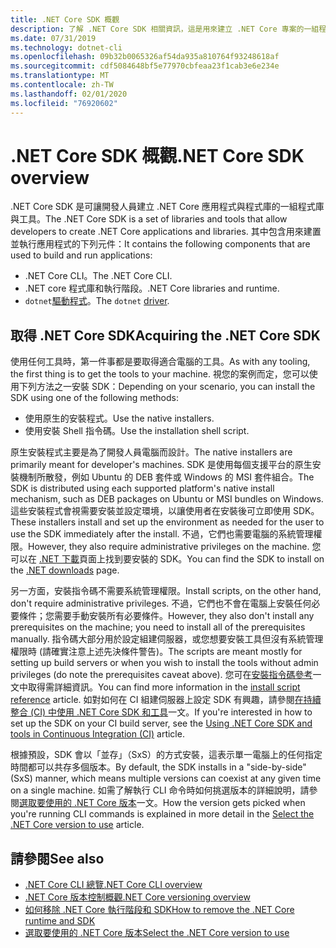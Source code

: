 ```yaml
---
title: .NET Core SDK 概觀
description: 了解 .NET Core SDK 相關資訊，這是用來建立 .NET Core 專案的一組程式庫和工具。
ms.date: 07/31/2019
ms.technology: dotnet-cli
ms.openlocfilehash: 09b32b0065326af54da935a810764f93248618af
ms.sourcegitcommit: cdf5084648bf5e77970cbfeaa23f1cab3e6e234e
ms.translationtype: MT
ms.contentlocale: zh-TW
ms.lasthandoff: 02/01/2020
ms.locfileid: "76920602"
---
```

# <a name="net-core-sdk-overview"></a><span data-ttu-id="d6451-103">.NET Core SDK 概觀</span><span class="sxs-lookup"><span data-stu-id="d6451-103">.NET Core SDK overview</span></span>

<span data-ttu-id="d6451-104">.NET Core SDK 是可讓開發人員建立 .NET Core 應用程式與程式庫的一組程式庫與工具。</span><span class="sxs-lookup"><span data-stu-id="d6451-104">The .NET Core SDK is a set of libraries and tools that allow developers to create .NET Core applications and libraries.</span></span> <span data-ttu-id="d6451-105">其中包含用來建置並執行應用程式的下列元件：</span><span class="sxs-lookup"><span data-stu-id="d6451-105">It contains the following components that are used to build and run applications:</span></span>

- <span data-ttu-id="d6451-106">.NET Core CLI。</span><span class="sxs-lookup"><span data-stu-id="d6451-106">The .NET Core CLI.</span></span>
- <span data-ttu-id="d6451-107">.NET core 程式庫和執行階段。</span><span class="sxs-lookup"><span data-stu-id="d6451-107">.NET Core libraries and runtime.</span></span>
- <span data-ttu-id="d6451-108">`dotnet`[驅動程式](tools/index.md#driver)。</span><span class="sxs-lookup"><span data-stu-id="d6451-108">The `dotnet` [driver](tools/index.md#driver).</span></span>

## <a name="acquiring-the-net-core-sdk"></a><span data-ttu-id="d6451-109">取得 .NET Core SDK</span><span class="sxs-lookup"><span data-stu-id="d6451-109">Acquiring the .NET Core SDK</span></span>

<span data-ttu-id="d6451-110">使用任何工具時，第一件事都是要取得適合電腦的工具。</span><span class="sxs-lookup"><span data-stu-id="d6451-110">As with any tooling, the first thing is to get the tools to your machine.</span></span> <span data-ttu-id="d6451-111">視您的案例而定，您可以使用下列方法之一安裝 SDK：</span><span class="sxs-lookup"><span data-stu-id="d6451-111">Depending on your scenario, you can install the SDK using one of the following methods:</span></span>

- <span data-ttu-id="d6451-112">使用原生的安裝程式。</span><span class="sxs-lookup"><span data-stu-id="d6451-112">Use the native installers.</span></span>
- <span data-ttu-id="d6451-113">使用安裝 Shell 指令碼。</span><span class="sxs-lookup"><span data-stu-id="d6451-113">Use the installation shell script.</span></span>

<span data-ttu-id="d6451-114">原生安裝程式主要是為了開發人員電腦而設計。</span><span class="sxs-lookup"><span data-stu-id="d6451-114">The native installers are primarily meant for developer's machines.</span></span> <span data-ttu-id="d6451-115">SDK 是使用每個支援平台的原生安裝機制所散發，例如 Ubuntu 的 DEB 套件或 Windows 的 MSI 套件組合。</span><span class="sxs-lookup"><span data-stu-id="d6451-115">The SDK is distributed using each supported platform's native install mechanism, such as DEB packages on Ubuntu or MSI bundles on Windows.</span></span> <span data-ttu-id="d6451-116">這些安裝程式會視需要安裝並設定環境，以讓使用者在安裝後可立即使用 SDK。</span><span class="sxs-lookup"><span data-stu-id="d6451-116">These installers install and set up the environment as needed for the user to use the SDK immediately after the install.</span></span> <span data-ttu-id="d6451-117">不過，它們也需要電腦的系統管理權限。</span><span class="sxs-lookup"><span data-stu-id="d6451-117">However, they also require administrative privileges on the machine.</span></span> <span data-ttu-id="d6451-118">您可以在 [.NET 下載](https://dotnet.microsoft.com/download)頁面上找到要安裝的 SDK。</span><span class="sxs-lookup"><span data-stu-id="d6451-118">You can find the SDK to install on the [.NET downloads](https://dotnet.microsoft.com/download) page.</span></span>

<span data-ttu-id="d6451-119">另一方面，安裝指令碼不需要系統管理權限。</span><span class="sxs-lookup"><span data-stu-id="d6451-119">Install scripts, on the other hand, don't require administrative privileges.</span></span> <span data-ttu-id="d6451-120">不過，它們也不會在電腦上安裝任何必要條件；您需要手動安裝所有必要條件。</span><span class="sxs-lookup"><span data-stu-id="d6451-120">However, they also don't install any prerequisites on the machine; you need to install all of the prerequisites manually.</span></span> <span data-ttu-id="d6451-121">指令碼大部分用於設定組建伺服器，或您想要安裝工具但沒有系統管理權限時 (請確實注意上述先決條件警告)。</span><span class="sxs-lookup"><span data-stu-id="d6451-121">The scripts are meant mostly for setting up build servers or when you wish to install the tools without admin privileges (do note the prerequisites caveat above).</span></span> <span data-ttu-id="d6451-122">您可在[安裝指令碼參考](tools/dotnet-install-script.md)一文中取得需詳細資訊。</span><span class="sxs-lookup"><span data-stu-id="d6451-122">You can find more information in the [install script reference](tools/dotnet-install-script.md) article.</span></span> <span data-ttu-id="d6451-123">如對如何在 CI 組建伺服器上設定 SDK 有興趣，請參閱[在持續整合 (CI) 中使用 .NET Core SDK 和工具](tools/using-ci-with-cli.md)一文。</span><span class="sxs-lookup"><span data-stu-id="d6451-123">If you're interested in how to set up the SDK on your CI build server, see the [Using .NET Core SDK and tools in Continuous Integration (CI)](tools/using-ci-with-cli.md) article.</span></span>

<span data-ttu-id="d6451-124">根據預設，SDK 會以「並存」（SxS）的方式安裝，這表示單一電腦上的任何指定時間都可以共存多個版本。</span><span class="sxs-lookup"><span data-stu-id="d6451-124">By default, the SDK installs in a "side-by-side" (SxS) manner, which means multiple versions can coexist at any given time on a single machine.</span></span> <span data-ttu-id="d6451-125">如需了解執行 CLI 命令時如何挑選版本的詳細說明，請參閱[選取要使用的 .NET Core 版本](versions/selection.md)一文。</span><span class="sxs-lookup"><span data-stu-id="d6451-125">How the version gets picked when you're running CLI commands is explained in more detail in the [Select the .NET Core version to use](versions/selection.md) article.</span></span>

## <a name="see-also"></a><span data-ttu-id="d6451-126">請參閱</span><span class="sxs-lookup"><span data-stu-id="d6451-126">See also</span></span>

- [<span data-ttu-id="d6451-127">.NET Core CLI 總覽</span><span class="sxs-lookup"><span data-stu-id="d6451-127">.NET Core CLI overview</span></span>](tools/index.md)
- [<span data-ttu-id="d6451-128">.NET Core 版本控制概觀</span><span class="sxs-lookup"><span data-stu-id="d6451-128">.NET Core versioning overview</span></span>](versions/index.md)
- [<span data-ttu-id="d6451-129">如何移除 .NET Core 執行階段和 SDK</span><span class="sxs-lookup"><span data-stu-id="d6451-129">How to remove the .NET Core runtime and SDK</span></span>](versions/remove-runtime-sdk-versions.md)
- [<span data-ttu-id="d6451-130">選取要使用的 .NET Core 版本</span><span class="sxs-lookup"><span data-stu-id="d6451-130">Select the .NET Core version to use</span></span>](versions/selection.md)
